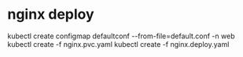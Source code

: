 # nginx deploy
kubectl create configmap defaultconf  --from-file=default.conf -n web
kubectl create -f nginx.pvc.yaml
kubectl create -f nginx.deploy.yaml
